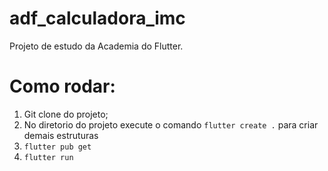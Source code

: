 # adf_calculadora_imc

Projeto de estudo da Academia do Flutter.


# Como rodar: 
1. Git clone do projeto;
2. No diretorio do projeto execute o comando `flutter create .` para criar demais estruturas
3. `flutter pub get`
4. `flutter run`